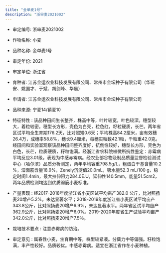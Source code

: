 ```yaml
---
title: "金单麦1号"
description: "浙审麦2021002"
---
```

* 审定编号:  浙审麦2021002

*  作物名称:  小麦

*  品种名称:  金单麦1号

*  审定年份:  2021

*  审定单位:  浙江省

* 育种者:  江苏金运农业科技发展有限公司、常州市金坛种子有限公司（华班安、姚国才、于斌、胡剑峰、华晨）

*  申请者:  江苏金运农业科技发展有限公司、常州市金坛种子有限公司

*  品种来源:  宁麦14/镇麦10

*  特征特性 : 
该品种田间生长整齐，株高中等，叶片较宽，叶色较深。穗型较大，着粒较密。穗型长方形，壳色为白壳，粒色红，籽粒硬质，长芒。两年省区试平均全生育期176.2天，比对照短0.6天；平均株高84.2厘米，亩有效穗26.4万，成穗率58.8%，穗长9.4厘米，每穗实粒数42.1粒，千粒重42.0克。经田间和实验室观察该品种田间整齐度好，抗倒性较好，穗型长方形，壳色为白色，长芒，粒质硬质，籽粒饱满。经浙江省农科院植微所抗性鉴定：赤霉病平均反应3.01级，表现为中感赤霉病。经农业部谷物及制品质量监督检验测试中心（哈尔滨）品质分析测定，两年平均容重798.5g/L，粗蛋白干基含量10.2 %，湿面筋含量18.9%，Zenely沉淀值20.0mL，吸水量52.3 mL/100 g，稳定时间1.4min，最大拉伸阻力284.0E.U，延伸性140.5mm，能量51.5cm2，两年品质检测均达到优质弱筋小麦标准。
 
*  产量表现 : 
经2017-2018年度浙江省小麦区试平均亩产382.0 公斤，比对照扬麦20增产5.2%，未达显著水平；2018-2019年度浙江省小麦区试平均亩产343.8公斤，比对照扬麦20增产6.9%，未达显著水平。两年省区试平均亩产362.9公斤，比对照扬麦20增产6.0%。2019-2020年度省生产试验平均亩产342.0公斤，比对照扬麦20增产7.5％。

*  栽培技术要点 : 
注意赤霉病的防治。

*  审定意见 : 
属春性小麦，生育期中等，株型较紧凑。分蘖力中等偏强。籽粒饱满，丰产性较好。品质较优。中感赤霉病。适宜在浙江省作冬小麦种植。
